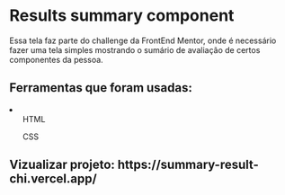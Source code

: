 <h1>Results summary component</h1>
<p>Essa tela faz parte do challenge da FrontEnd Mentor, onde é necessário fazer uma tela simples mostrando o sumário de avaliação de certos componentes da pessoa.</p>
<h2>Ferramentas que foram usadas:</h2>
<li>
  <ul>HTML</ul> 
  <ul>CSS</ul>
</li>

<h2>Vizualizar projeto: https://summary-result-chi.vercel.app/</h2>

